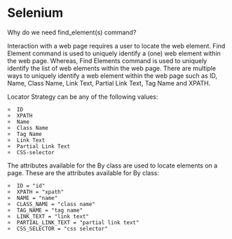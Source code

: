 # Selenium

Why do we need find_element(s) command?

Interaction with a web page requires a user to locate the web element. Find 
Element command is used to uniquely identify a (one) web element within the web
page. Whereas, Find Elements command is used to uniquely identify the list of 
web elements within the web page. There are multiple ways to uniquely identify 
a web element within the web page such as ID, Name, Class Name, Link Text, 
Partial Link Text, Tag Name and XPATH.

Locator Strategy can be any of the following values:

    ¤  ID
    ¤  XPATH
    ¤  Name
    ¤  Class Name
    ¤  Tag Name
    ¤  Link Text
    ¤  Partial Link Text
    ¤  CSS-selector

The attributes available for the By class are used to locate elements on a page.
These are the attributes available for By class:

    ¤  ID = "id"
    ¤  XPATH = "xpath"
    ¤  NAME = "name"
    ¤  CLASS_NAME = "class name"
    ¤  TAG_NAME = "tag name"
    ¤  LINK_TEXT = "link text"
    ¤  PARTIAL_LINK_TEXT = "partial link text"
    ¤  CSS_SELECTOR = "css selector"


